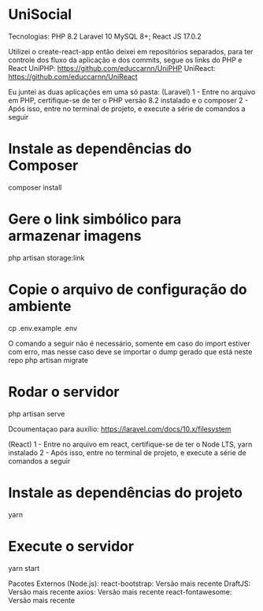# UniSocial

Tecnologias: 
PHP 8.2
Laravel 10
MySQL 8+;
React JS 17.0.2


Utilizei o create-react-app então deixei em repositórios separados, para ter controle dos fluxo da aplicação e dos commits, segue os links do PHP e React
UniPHP: https://github.com/educcarnn/UniPHP
UniReact: https://github.com/educcarnn/UniReact


Eu juntei as duas aplicações em uma só pasta:
(Laravel)
1 - Entre no arquivo em PHP, certifique-se de ter o PHP versão 8.2 instalado e o composer
2 - Após isso, entre no terminal de projeto, e execute a série de comandos a seguir

# Instale as dependências do Composer
composer install

# Gere o link simbólico para armazenar imagens
php artisan storage:link

# Copie o arquivo de configuração do ambiente
cp .env.example .env

O comando a seguir não é necessário, somente em caso do import estiver com erro, mas nesse caso deve se importar o dump gerado que está neste repo
php artisan migrate

# Rodar o servidor
php artisan serve

Dcoumentaçao para auxílio:
https://laravel.com/docs/10.x/filesystem

(React)
1 - Entre no arquivo em react, certifique-se de ter o Node LTS, yarn instalado
2 - Após isso, entre no terminal de projeto, e execute a série de comandos a seguir

# Instale as dependências do projeto
yarn

# Execute o servidor
yarn start


Pacotes Externos (Node.js):
react-bootstrap: Versão mais recente
DraftJS: Versão mais recente
axios: Versão mais recente
react-fontawesome: Versão mais recente
